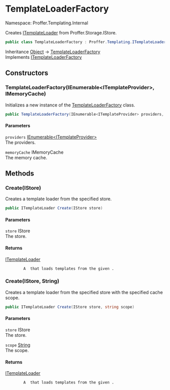 # TemplateLoaderFactory

Namespace: Proffer.Templating.Internal

Creates [ITemplateLoader](./proffer.templating.itemplateloader.md) from Proffer.Storage.IStore.

```csharp
public class TemplateLoaderFactory : Proffer.Templating.ITemplateLoaderFactory
```

Inheritance [Object](https://docs.microsoft.com/en-us/dotnet/api/system.object) → [TemplateLoaderFactory](./proffer.templating.internal.templateloaderfactory.md)<br>
Implements [ITemplateLoaderFactory](./proffer.templating.itemplateloaderfactory.md)

## Constructors

### **TemplateLoaderFactory(IEnumerable&lt;ITemplateProvider&gt;, IMemoryCache)**

Initializes a new instance of the [TemplateLoaderFactory](./proffer.templating.internal.templateloaderfactory.md) class.

```csharp
public TemplateLoaderFactory(IEnumerable<ITemplateProvider> providers, IMemoryCache memoryCache)
```

#### Parameters

`providers` [IEnumerable&lt;ITemplateProvider&gt;](https://docs.microsoft.com/en-us/dotnet/api/system.collections.generic.ienumerable-1)<br>
The providers.

`memoryCache` IMemoryCache<br>
The memory cache.

## Methods

### **Create(IStore)**

Creates a template loader from the specified store.

```csharp
public ITemplateLoader Create(IStore store)
```

#### Parameters

`store` IStore<br>
The store.

#### Returns

[ITemplateLoader](./proffer.templating.itemplateloader.md)<br>

            A  that loads templates from the given .

### **Create(IStore, String)**

Creates a template loader from the specified store with the specified cache scope.

```csharp
public ITemplateLoader Create(IStore store, string scope)
```

#### Parameters

`store` IStore<br>
The store.

`scope` [String](https://docs.microsoft.com/en-us/dotnet/api/system.string)<br>
The scope.

#### Returns

[ITemplateLoader](./proffer.templating.itemplateloader.md)<br>

            A  that loads templates from the given .
